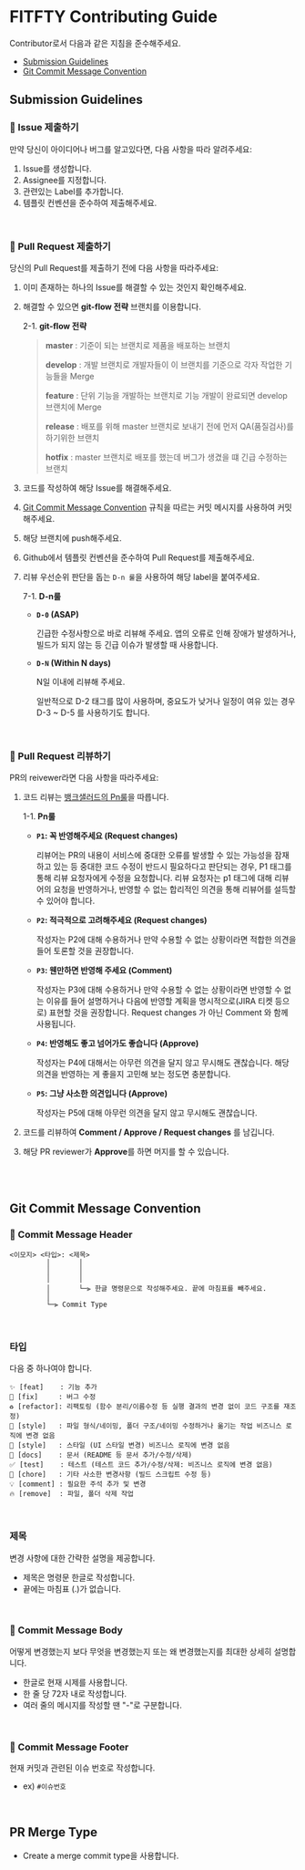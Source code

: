 # FITFTY **Contributing Guide**

Contributor로서 다음과 같은 지침을 준수해주세요.

- [Submission Guidelines](#submission-guidelines)
- [Git Commit Message Convention](#git-commit-message-convention)
  
## **Submission Guidelines**

### **📌 Issue 제출하기**

만약 당신이 아이디어나 버그를 알고있다면, 다음 사항을 따라 알려주세요:

1. Issue를 생성합니다.
2. Assignee를 지정합니다.
3. 관련있는 Label를 추가합니다.
4. 템플릿 컨벤션을 준수하여 제출해주세요.

<br>

### **📌 Pull Request 제출하기**

당신의 Pull Request를 제출하기 전에 다음 사항을 따라주세요:

1. 이미 존재하는 하나의 Issue를 해결할 수 있는 것인지 확인해주세요.

2. 해결할 수 있으면 **git-flow 전략** 브랜치를 이용합니다.

   2-1. **git-flow 전략**

   > **master** : 기준이 되는 브랜치로 제품을 배포하는 브랜치
   >
   > **develop** : 개발 브랜치로 개발자들이 이 브랜치를 기준으로 각자 작업한 기능들을 Merge
   >
   > **feature** : 단위 기능을 개발하는 브랜치로 기능 개발이 완료되면 develop 브랜치에 Merge
   >
   > **release** : 배포를 위해 master 브랜치로 보내기 전에 먼저 QA(품질검사)를 하기위한 브랜치
   >
   > **hotfix** : master 브랜치로 배포를 했는데 버그가 생겼을 떄 긴급 수정하는 브랜치

3. 코드를 작성하여 해당 Issue를 해결해주세요.

4. [Git Commit Message Convention](notion://www.notion.so/yapp-workspace/CONTRIBUTING-md-a102c47fd03444b990545a2f74c7616c#git-commit-message-convention) 규칙을 따르는 커밋 메시지를 사용하여 커밋해주세요.

5. 해당 브랜치에 push해주세요.

6. Github에서 템플릿 컨벤션을 준수하여 Pull Request를 제출해주세요.
7. 리뷰 우선순위 판단을 돕는 `D-n 룰`을 사용하여 해당 label을 붙여주세요.

    7-1. **D-n룰**

    - **`D-0` (ASAP)**

      긴급한 수정사항으로 바로 리뷰해 주세요. 앱의 오류로 인해 장애가 발생하거나, 빌드가 되지 않는 등 긴급 이슈가 발생할 때 사용합니다.

    - **`D-N` (Within N days)**

      N일 이내에 리뷰해 주세요.

      일반적으로 D-2 태그를 많이 사용하며, 중요도가 낮거나 일정이 여유 있는 경우 D-3 ~ D-5 를 사용하기도 합니다.
  
<br>

### **📌 Pull Request 리뷰하기**

PR의 reivewer라면 다음 사항을 따라주세요:

1. 코드 리뷰는 [뱅크샐러드의 Pn룰](https://blog.banksalad.com/tech/banksalad-code-review-culture/)을 따릅니다.

   1-1. **Pn룰**

   - **`P1`: 꼭 반영해주세요 (Request changes)**

     리뷰어는 PR의 내용이 서비스에 중대한 오류를 발생할 수 있는 가능성을 잠재하고 있는 등 중대한 코드 수정이 반드시 필요하다고 판단되는 경우, P1 태그를 통해 리뷰 요청자에게 수정을 요청합니다. 리뷰 요청자는 p1 태그에 대해 리뷰어의 요청을 반영하거나, 반영할 수 없는 합리적인 의견을 통해 리뷰어를 설득할 수 있어야 합니다.

   - **`P2`: 적극적으로 고려해주세요 (Request changes)**

     작성자는 P2에 대해 수용하거나 만약 수용할 수 없는 상황이라면 적합한 의견을 들어 토론할 것을 권장합니다.

   - **`P3`: 웬만하면 반영해 주세요 (Comment)**

     작성자는 P3에 대해 수용하거나 만약 수용할 수 없는 상황이라면 반영할 수 없는 이유를 들어 설명하거나 다음에 반영할 계획을 명시적으로(JIRA 티켓 등으로) 표현할 것을 권장합니다. Request changes 가 아닌 Comment 와 함께 사용됩니다.

   - **`P4`: 반영해도 좋고 넘어가도 좋습니다 (Approve)**

     작성자는 P4에 대해서는 아무런 의견을 달지 않고 무시해도 괜찮습니다. 해당 의견을 반영하는 게 좋을지 고민해 보는 정도면 충분합니다.

   - **`P5`: 그냥 사소한 의견입니다 (Approve)**

     작성자는 P5에 대해 아무런 의견을 달지 않고 무시해도 괜찮습니다.

2. 코드를 리뷰하여 **Comment / Approve / Request changes** 를 남깁니다.

3. 해당 PR reviewer가 **Approve**를 하면 머지를 할 수 있습니다.

<br>
<br>


## **Git Commit Message Convention**

### **📌 Commit Message Header**

```
<이모지> <타입>: <제목>
         │       │
         │       │
         │       │
         │       └─⫸ 한글 명령문으로 작성해주세요. 끝에 마침표를 빼주세요.
         │
         └─⫸ Commit Type
```

<br>

### **타입**

다음 중 하나여야 합니다.

```
✨ [feat]    : 기능 추가
🐛 [fix]     : 버그 수정
♻️ [refactor]: 리팩토링 (함수 분리/이름수정 등 실행 결과의 변경 없이 코드 구조를 재조정)
🚚 [style]   : 파일 형식/네이밍, 폴더 구조/네이밍 수정하거나 옮기는 작업 비즈니스 로직에 변경 없음
💄 [style]   : 스타일 (UI 스타일 변경) 비즈니스 로직에 변경 없음
📝 [docs]    : 문서 (README 등 문서 추가/수정/삭제)
✅ [test]    : 테스트 (테스트 코드 추가/수정/삭제: 비즈니스 로직에 변경 없음)
🔧 [chore]   : 기타 사소한 변경사항 (빌드 스크립트 수정 등)
💡 [comment] : 필요한 주석 추가 및 변경
🔥 [remove]  : 파일, 폴더 삭제 작업
```

<br>

### **제목**

변경 사항에 대한 간략한 설명을 제공합니다.

- 제목은 명령문 한글로 작성합니다.
- 끝에는 마침표 (.)가 없습니다.

<br>

### **📌 Commit Message Body**

어떻게 변경했는지 보다 무엇을 변경했는지 또는 왜 변경했는지를 최대한 상세히 설명합니다.

- 한글로 현재 시제를 사용합니다.
- 한 줄 당 72자 내로 작성합니다.
- 여러 줄의 메시지를 작성할 땐 "-"로 구분합니다.

<br>

### **📌 Commit Message Footer**

현재 커밋과 관련된 이슈 번호로 작성합니다.

- ex) `#이슈번호`

<br>

## PR Merge Type

- Create a merge commit type을 사용합니다.
